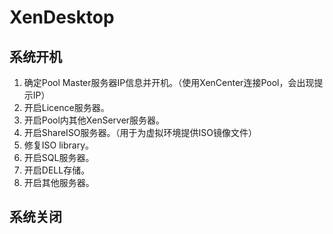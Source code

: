 # XenDesktop

## 系统开机
1. 确定Pool Master服务器IP信息并开机。（使用XenCenter连接Pool，会出现提示IP）
2. 开启Licence服务器。
3. 开启Pool内其他XenServer服务器。
4. 开启ShareISO服务器。（用于为虚拟环境提供ISO镜像文件）
5. 修复ISO library。
6. 开启SQL服务器。
7. 开启DELL存储。
8. 开启其他服务器。

## 系统关闭
